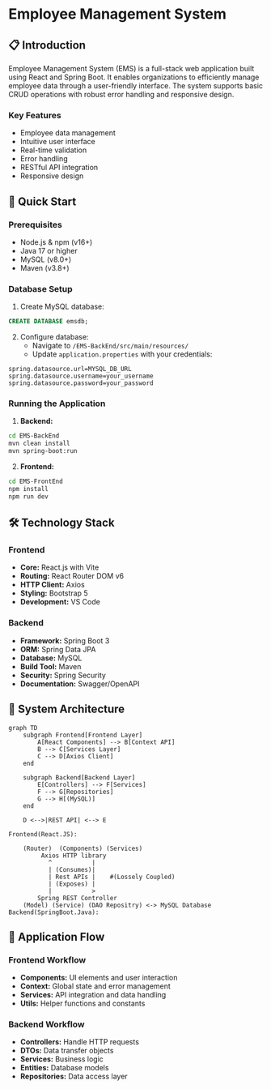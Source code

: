 # Employee Management System

## 📋 Introduction
Employee Management System (EMS) is a full-stack web application built using React and Spring Boot. It enables organizations to efficiently manage employee data through a user-friendly interface. The system supports basic CRUD operations with robust error handling and responsive design.

### Key Features
- Employee data management
- Intuitive user interface
- Real-time validation
- Error handling
- RESTful API integration
- Responsive design

## 🚀 Quick Start

### Prerequisites
- Node.js & npm (v16+)
- Java 17 or higher
- MySQL (v8.0+)
- Maven (v3.8+)

### Database Setup
1. Create MySQL database:
```sql
CREATE DATABASE emsdb;
```

2. Configure database:
   - Navigate to `/EMS-BackEnd/src/main/resources/`
   - Update `application.properties` with your credentials:
```properties
spring.datasource.url=MYSQL_DB_URL
spring.datasource.username=your_username
spring.datasource.password=your_password
```

### Running the Application

1. **Backend:**
```bash
cd EMS-BackEnd
mvn clean install
mvn spring-boot:run
```

2. **Frontend:**
```bash
cd EMS-FrontEnd
npm install
npm run dev
```

## 🛠️ Technology Stack

### Frontend
- **Core:** React.js with Vite
- **Routing:** React Router DOM v6
- **HTTP Client:** Axios
- **Styling:** Bootstrap 5
- **Development:** VS Code

### Backend
- **Framework:** Spring Boot 3
- **ORM:** Spring Data JPA
- **Database:** MySQL
- **Build Tool:** Maven
- **Security:** Spring Security
- **Documentation:** Swagger/OpenAPI

## 📐 System Architecture

```mermaid
graph TD
    subgraph Frontend[Frontend Layer]
        A[React Components] --> B[Context API]
        B --> C[Services Layer]
        C --> D[Axios Client]
    end
    
    subgraph Backend[Backend Layer]
        E[Controllers] --> F[Services]
        F --> G[Repositories]
        G --> H[(MySQL)]
    end
    
    D <-->|REST API| <--> E
```
```
Frontend(React.JS):

    (Router)  (Components) (Services)
         Axios HTTP library
           ^           |
           | (Consumes)|
           | Rest APIs |    #(Lossely Coupled)
           | (Exposes) |
           |           >
        Spring REST Controller
    (Model) (Service) (DAO Repositry) <-> MySQL Database  
Backend(SpringBoot.Java):
```

## 🔄 Application Flow

### Frontend Workflow
- **Components:** UI elements and user interaction
- **Context:** Global state and error management
- **Services:** API integration and data handling
- **Utils:** Helper functions and constants

### Backend Workflow
- **Controllers:** Handle HTTP requests
- **DTOs:** Data transfer objects
- **Services:** Business logic
- **Entities:** Database models
- **Repositories:** Data access layer
